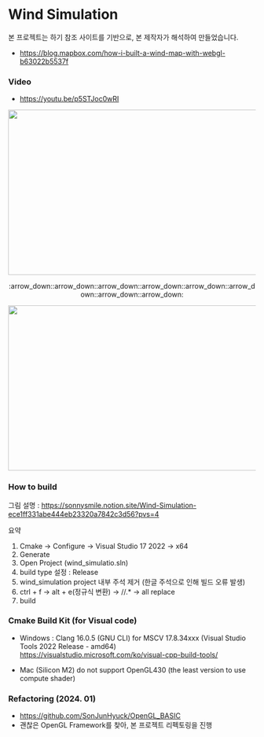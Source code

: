 # Wind Simulation
본 프로젝트는 하기 참조 사이트를 기반으로, 본 제작자가 해석하여 만들었습니다.
- https://blog.mapbox.com/how-i-built-a-wind-map-with-webgl-b63022b5537f

### Video
- https://youtu.be/p5STJoc0wRI
<p align="center"> <img src="https://github.com/SonJunHyuck/Wind_Simulation/blob/main/videos/Wind%20Simulation%20with%20Compute%20Shader(Old).png" width="600" height="336"> </p>
<p align="center"> :arrow_down::arrow_down::arrow_down::arrow_down::arrow_down::arrow_down::arrow_down::arrow_down: </p>
<p align="center"> <img src="https://github.com/SonJunHyuck/Wind_Simulation/blob/main/videos/Wind%20Simulation%20with%20Compute%20Shader(New).png" width="600" height="336"> </p>

### How to build
그림 설명 : https://sonnysmile.notion.site/Wind-Simulation-ece1ff331abe444eb23320a7842c3d56?pvs=4

요약
1. Cmake -> Configure -> Visual Studio 17 2022 -> x64
2. Generate
3. Open Project (wind_simulatio.sln)
4. build type 설정 : Release
5. wind_simulation project 내부 주석 제거 (한글 주석으로 인해 빌드 오류 발생)
6. ctrl + f -> alt + e(정규식 변환) -> //.* -> all replace
7. build

### Cmake Build Kit (for Visual code)
- Windows : Clang 16.0.5 (GNU CLI) for MSCV 17.8.34xxx (Visual Studio Tools 2022 Release - amd64)
  https://visualstudio.microsoft.com/ko/visual-cpp-build-tools/

- Mac (Silicon M2) do not support OpenGL430 (the least version to use compute shader)

### Refactoring (2024. 01)
- https://github.com/SonJunHyuck/OpenGL_BASIC
- 괜찮은 OpenGL Framework를 찾아, 본 프로젝트 리펙토링을 진행
